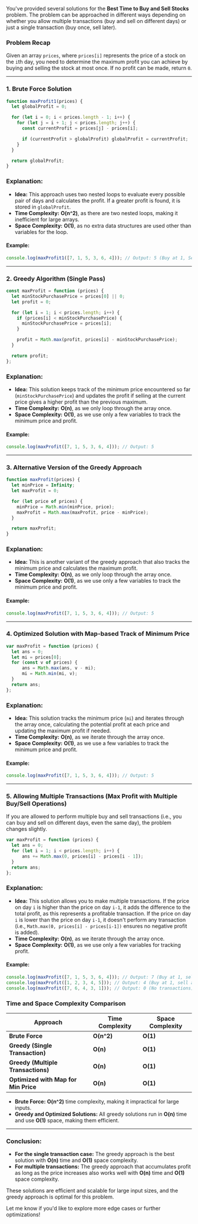 You've provided several solutions for the **Best Time to Buy and Sell Stocks** problem. The problem can be approached in different ways depending on whether you allow multiple transactions (buy and sell on different days) or just a single transaction (buy once, sell later).

### Problem Recap

Given an array `prices`, where `prices[i]` represents the price of a stock on the `i`th day, you need to determine the maximum profit you can achieve by buying and selling the stock at most once. If no profit can be made, return `0`.

---

### 1. **Brute Force Solution**

```javascript
function maxProfit1(prices) {
  let globalProfit = 0;

  for (let i = 0; i < prices.length - 1; i++) {
    for (let j = i + 1; j < prices.length; j++) {
      const currentProfit = prices[j] - prices[i];

      if (currentProfit > globalProfit) globalProfit = currentProfit;
    }
  }

  return globalProfit;
}
```

### Explanation:
- **Idea:** This approach uses two nested loops to evaluate every possible pair of days and calculates the profit. If a greater profit is found, it is stored in `globalProfit`.
- **Time Complexity:** **O(n^2)**, as there are two nested loops, making it inefficient for large arrays.
- **Space Complexity:** **O(1)**, as no extra data structures are used other than variables for the loop.

#### Example:

```javascript
console.log(maxProfit1([7, 1, 5, 3, 6, 4])); // Output: 5 (Buy at 1, Sell at 6)
```

---

### 2. **Greedy Algorithm (Single Pass)**

```javascript
const maxProfit = function (prices) {
  let minStockPurchasePrice = prices[0] || 0;
  let profit = 0;

  for (let i = 1; i < prices.length; i++) {
    if (prices[i] < minStockPurchasePrice) {
      minStockPurchasePrice = prices[i];
    }

    profit = Math.max(profit, prices[i] - minStockPurchasePrice);
  }

  return profit;
};
```

### Explanation:
- **Idea:** This solution keeps track of the minimum price encountered so far (`minStockPurchasePrice`) and updates the profit if selling at the current price gives a higher profit than the previous maximum.
- **Time Complexity:** **O(n)**, as we only loop through the array once.
- **Space Complexity:** **O(1)**, as we use only a few variables to track the minimum price and profit.

#### Example:

```javascript
console.log(maxProfit([7, 1, 5, 3, 6, 4])); // Output: 5
```

---

### 3. **Alternative Version of the Greedy Approach**

```javascript
function maxProfit(prices) {
  let minPrice = Infinity;
  let maxProfit = 0;

  for (let price of prices) {
    minPrice = Math.min(minPrice, price);
    maxProfit = Math.max(maxProfit, price - minPrice);
  }

  return maxProfit;
}
```

### Explanation:
- **Idea:** This is another variant of the greedy approach that also tracks the minimum price and calculates the maximum profit.
- **Time Complexity:** **O(n)**, as we only loop through the array once.
- **Space Complexity:** **O(1)**, as we use only a few variables to track the minimum price and profit.

#### Example:

```javascript
console.log(maxProfit([7, 1, 5, 3, 6, 4])); // Output: 5
```

---

### 4. **Optimized Solution with Map-based Track of Minimum Price**

```javascript
var maxProfit = function (prices) {
  let ans = 0;
  let mi = prices[0];
  for (const v of prices) {
      ans = Math.max(ans, v - mi);
      mi = Math.min(mi, v);
  }
  return ans;
};
```

### Explanation:
- **Idea:** This solution tracks the minimum price (`mi`) and iterates through the array once, calculating the potential profit at each price and updating the maximum profit if needed.
- **Time Complexity:** **O(n)**, as we iterate through the array once.
- **Space Complexity:** **O(1)**, as we use a few variables to track the minimum price and profit.

#### Example:

```javascript
console.log(maxProfit([7, 1, 5, 3, 6, 4])); // Output: 5
```

---

### 5. **Allowing Multiple Transactions (Max Profit with Multiple Buy/Sell Operations)**

If you are allowed to perform multiple buy and sell transactions (i.e., you can buy and sell on different days, even the same day), the problem changes slightly.

```javascript
var maxProfit = function (prices) {
  let ans = 0;
  for (let i = 1; i < prices.length; i++) {
      ans += Math.max(0, prices[i] - prices[i - 1]);
  }
  return ans;
};
```

### Explanation:
- **Idea:** This solution allows you to make multiple transactions. If the price on day `i` is higher than the price on day `i-1`, it adds the difference to the total profit, as this represents a profitable transaction. If the price on day `i` is lower than the price on day `i-1`, it doesn't perform any transaction (i.e., `Math.max(0, prices[i] - prices[i-1])` ensures no negative profit is added).
- **Time Complexity:** **O(n)**, as we iterate through the array once.
- **Space Complexity:** **O(1)**, as we use only a few variables for tracking profit.

#### Example:

```javascript
console.log(maxProfit([7, 1, 5, 3, 6, 4])); // Output: 7 (Buy at 1, sell at 5. Buy at 3, sell at 6. Total = 4 + 3 = 7)
console.log(maxProfit([1, 2, 3, 4, 5])); // Output: 4 (Buy at 1, sell at 5. Total = 4)
console.log(maxProfit([7, 6, 4, 3, 1])); // Output: 0 (No transactions)
```

### Time and Space Complexity Comparison

| Approach                                | Time Complexity | Space Complexity |
|-----------------------------------------|-----------------|------------------|
| **Brute Force**                         | **O(n^2)**       | **O(1)**          |
| **Greedy (Single Transaction)**        | **O(n)**         | **O(1)**          |
| **Greedy (Multiple Transactions)**     | **O(n)**         | **O(1)**          |
| **Optimized with Map for Min Price**   | **O(n)**         | **O(1)**          |

- **Brute Force:** **O(n^2)** time complexity, making it impractical for large inputs.
- **Greedy and Optimized Solutions:** All greedy solutions run in **O(n)** time and use **O(1)** space, making them efficient.

---

### Conclusion:

- **For the single transaction case:** The greedy approach is the best solution with **O(n)** time and **O(1)** space complexity.
- **For multiple transactions:** The greedy approach that accumulates profit as long as the price increases also works well with **O(n)** time and **O(1)** space complexity.

These solutions are efficient and scalable for large input sizes, and the greedy approach is optimal for this problem.

Let me know if you'd like to explore more edge cases or further optimizations!